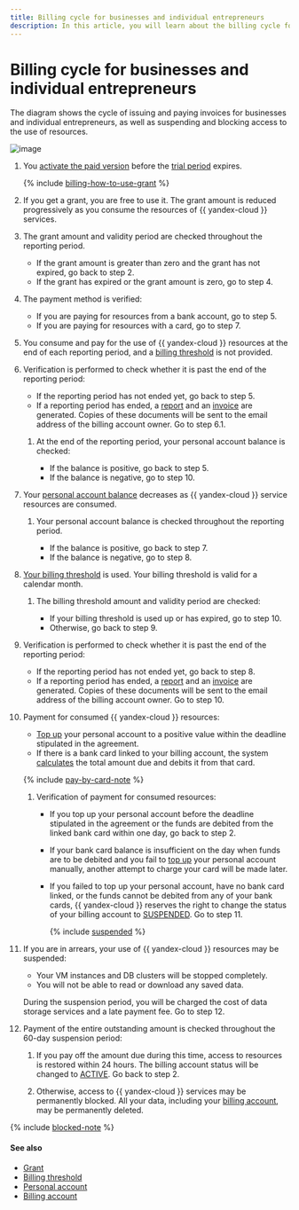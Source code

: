 ```yaml
---
title: Billing cycle for businesses and individual entrepreneurs
description: In this article, you will learn about the billing cycle for businesses and individual entrepreneurs.
---
```


# Billing cycle for businesses and individual entrepreneurs

The diagram shows the cycle of issuing and paying invoices for businesses and individual entrepreneurs, as well as suspending and blocking access to the use of resources.

![image](../../_assets/billing/billing-cycle-business-credit.svg)

1. You [activate the paid version](../operations/activate-commercial.md) before the [trial period](../../billing/concepts/trial-period.md) expires.

   {% include [billing-how-to-use-grant](../../_includes/billing-how-to-use-grant.md) %}

1. If you get a grant, you are free to use it. The grant amount is reduced progressively as you consume the resources of {{ yandex-cloud }} services.

1. The grant amount and validity period are checked throughout the reporting period.

   * If the grant amount is greater than zero and the grant has not expired, go back to step 2.
   * If the grant has expired or the grant amount is zero, go to step 4.

1. The payment method is verified:

   * If you are paying for resources from a bank account, go to step 5.
   * If you are paying for resources with a card, go to step 7.

1. You consume and pay for the use of {{ yandex-cloud }} resources at the end of each reporting period, and a [billing threshold](../concepts/billing-threshold.md) is not provided.

1. Verification is performed to check whether it is past the end of the reporting period:

   * If the reporting period has not ended yet, go back to step 5.
   * If a reporting period has ended, a [report](../concepts/act.md) and an [invoice](../concepts/invoice.md) are generated. Copies of these documents will be sent to the email address of the billing account owner. Go to step 6.1.

   1. At the end of the reporting period, your personal account balance is checked:

      * If the balance is positive, go back to step 5.
      * If the balance is negative, go to step 10.

1. Your [personal account balance](../concepts/personal-account.md#balance) decreases as {{ yandex-cloud }} service resources are consumed.
   
   1. Your personal account balance is checked throughout the reporting period.

      * If the balance is positive, go back to step 7.
      * If the balance is negative, go to step 8.
  
1. [Your billing threshold](../concepts/billing-threshold.md) is used. Your billing threshold is valid for a calendar month.

   1. The billing threshold amount and validity period are checked:
      
      * If your billing threshold is used up or has expired, go to step 10.
      * Otherwise, go back to step 9.

1. Verification is performed to check whether it is past the end of the reporting period:
   
   * If the reporting period has not ended yet, go back to step 8.
   * If a reporting period has ended, a [report](../concepts/act.md) and an [invoice](../concepts/invoice.md) are generated. Copies of these documents will be sent to the email address of the billing account owner. Go to step 10.

1. Payment for consumed {{ yandex-cloud }} resources:

     * [Top up](../operations/pay-the-bill.md) your personal account to a positive value within the deadline stipulated in the agreement.
     * If there is a bank card linked to your billing account, the system [calculates](payment-methods-card-business.md#payment-amount) the total amount due and debits it from that card.   

   {% include [pay-by-card-note](../_includes/pay-by-card-note.md) %}

   1. Verification of payment for consumed resources:

      * If you top up your personal account before the deadline stipulated in the agreement or the funds are debited from the linked bank card within one day, go back to step 2.
      * If your bank card balance is insufficient on the day when funds are to be debited and you fail to [top up](../operations/pay-the-bill.md) your personal account manually, another attempt to charge your card will be made later.
      * If you failed to top up your personal account, have no bank card linked, or the funds cannot be debited from any of your bank cards, {{ yandex-cloud }} reserves the right to change the status of your billing account to [SUSPENDED](../concepts/billing-account-statuses.md). Go to step 11.

        {% include [suspended](../_includes/billing-suspended.md) %}

1. If you are in arrears, your use of {{ yandex-cloud }} resources may be suspended:

   * Your VM instances and DB clusters will be stopped completely.
   * You will not be able to read or download any saved data.

   During the suspension period, you will be charged the cost of data storage services and a late payment fee. Go to step 12.

1. Payment of the entire outstanding amount is checked throughout the 60-day suspension period:

   1. If you pay off the amount due during this time, access to resources is restored within 24 hours. The billing account status will be changed to [ACTIVE](../concepts/billing-account-statuses.md). Go back to step 2.

   1. Otherwise, access to {{ yandex-cloud }} services may be permanently blocked. All your data, including your [billing account](../concepts/billing-account.md), may be permanently deleted.

{% include [blocked-note](../_includes/blocked-note.md) %}

#### See also

* [Grant](../concepts/bonus-account.md)
* [Billing threshold](../concepts/billing-threshold.md)
* [Personal account](../concepts/personal-account.md)
* [Billing account](../concepts/billing-account.md)
